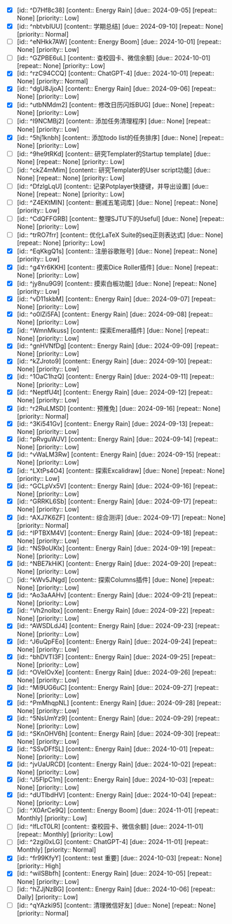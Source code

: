 - [x] [id:: ^D7Hf8c38] [content:: Energy Rain] [due:: 2024-09-05] [repeat:: None] [priority:: Low]
- [x] [id:: ^nbtvbIUU] [content:: 学期总结] [due:: 2024-09-10] [repeat:: None] [priority:: Normal]
- [ ] [id:: ^eNHkk7AW] [content:: Energy Boom] [due:: 2024-10-01] [repeat:: None] [priority:: Low]
- [ ] [id:: ^GZPBE6uL] [content:: 查校园卡、微信余额] [due:: 2024-10-01] [repeat:: None] [priority:: Low]
- [x] [id:: ^rzC94CCQ] [content:: ChatGPT-4] [due:: 2024-10-01] [repeat:: None] [priority:: Normal]
- [x] [id:: ^dgU8JjoA] [content:: Energy Rain] [due:: 2024-09-06] [repeat:: None] [priority:: Low]
- [x] [id:: ^utbNMdm2] [content:: 修改日历闪烁BUG] [due:: None] [repeat:: None] [priority:: Low]
- [ ] [id:: ^I9NCMBj2] [content:: 添加任务清理程序] [due:: None] [repeat:: None] [priority:: Low]
- [x] [id:: ^5hj1knbh] [content:: 添加todo list的任务排序] [due:: None] [repeat:: None] [priority:: Low]
- [ ] [id:: ^9he9tRKd] [content:: 研究Templater的Startup template] [due:: None] [repeat:: None] [priority:: Low]
- [ ] [id:: ^ckZ4mMim] [content:: 研究Templater的User script功能] [due:: None] [repeat:: None] [priority:: Low]
- [ ] [id:: ^DfzlgLqU] [content:: 记录Potplayer快捷键，并导出设置] [due:: None] [repeat:: None] [priority:: Low]
- [ ] [id:: ^Z4EKtMIN] [content:: 删减五笔词库] [due:: None] [repeat:: None] [priority:: Low]
- [ ] [id:: ^CdQFFGRB] [content:: 整理SJTU下的Useful] [due:: None] [repeat:: None] [priority:: Low]
- [ ] [id:: ^trRO7frr] [content:: 优化LaTeX Suite的seq正则表达式] [due:: None] [repeat:: None] [priority:: Low]
- [x] [id:: ^EqKkgQ1s] [content:: 注册谷歌账号] [due:: None] [repeat:: None] [priority:: Low]
- [x] [id:: ^g4Yr6KKH] [content:: 摸索Dice Roller插件] [due:: None] [repeat:: None] [priority:: Low]
- [x] [id:: ^jy8nu9G9] [content:: 摸索白板功能] [due:: None] [repeat:: None] [priority:: Low]
- [x] [id:: ^vD11skbM] [content:: Energy Rain] [due:: 2024-09-07] [repeat:: None] [priority:: Low]
- [x] [id:: ^o0lZi5FA] [content:: Energy Rain] [due:: 2024-09-08] [repeat:: None] [priority:: Low]
- [x] [id:: ^WmnMkuss] [content:: 探索Emera插件] [due:: None] [repeat:: None] [priority:: Low]
- [x] [id:: ^gnHVNfDg] [content:: Energy Rain] [due:: 2024-09-09] [repeat:: None] [priority:: Low]
- [x] [id:: ^kZJroto9] [content:: Energy Rain] [due:: 2024-09-10] [repeat:: None] [priority:: Low]
- [x] [id:: ^1OaC1hzQ] [content:: Energy Rain] [due:: 2024-09-11] [repeat:: None] [priority:: Low]
- [x] [id:: ^NeptfU4t] [content:: Energy Rain] [due:: 2024-09-12] [repeat:: None] [priority:: Low]
- [x] [id:: ^r2RuLMSD] [content:: 预推免] [due:: 2024-09-16] [repeat:: None] [priority:: Normal]
- [x] [id:: ^3Ki541Gv] [content:: Energy Rain] [due:: 2024-09-13] [repeat:: None] [priority:: Low]
- [x] [id:: ^pRvguWJV] [content:: Energy Rain] [due:: 2024-09-14] [repeat:: None] [priority:: Low]
- [x] [id:: ^vWaLM3Rw] [content:: Energy Rain] [due:: 2024-09-15] [repeat:: None] [priority:: Low]
- [x] [id:: ^LXtPs4O4] [content:: 探索Excalidraw] [due:: None] [repeat:: None] [priority:: Low]
- [x] [id:: ^GCLpVx5V] [content:: Energy Rain] [due:: 2024-09-16] [repeat:: None] [priority:: Low]
- [x] [id:: ^GRRKL6Sb] [content:: Energy Rain] [due:: 2024-09-17] [repeat:: None] [priority:: Low]
- [x] [id:: ^AXJ7K6ZF] [content:: 综合测评] [due:: 2024-09-17] [repeat:: None] [priority:: Normal]
- [x] [id:: ^IPTBXM4V] [content:: Energy Rain] [due:: 2024-09-18] [repeat:: None] [priority:: Low]
- [x] [id:: ^NS9oUKlx] [content:: Energy Rain] [due:: 2024-09-19] [repeat:: None] [priority:: Low]
- [x] [id:: ^NBE7kHiK] [content:: Energy Rain] [due:: 2024-09-20] [repeat:: None] [priority:: Low]
- [ ] [id:: ^kWv5JNgd] [content:: 探索Columns插件] [due:: None] [repeat:: None] [priority:: Low]
- [x] [id:: ^Ao3aAAHv] [content:: Energy Rain] [due:: 2024-09-21] [repeat:: None] [priority:: Low]
- [x] [id:: ^Vh2noIbx] [content:: Energy Rain] [due:: 2024-09-22] [repeat:: None] [priority:: Low]
- [x] [id:: ^AWSDLdJ4] [content:: Energy Rain] [due:: 2024-09-23] [repeat:: None] [priority:: Low]
- [x] [id:: ^J6uQpFEo] [content:: Energy Rain] [due:: 2024-09-24] [repeat:: None] [priority:: Low]
- [x] [id:: ^bhDVTI3F] [content:: Energy Rain] [due:: 2024-09-25] [repeat:: None] [priority:: Low]
- [x] [id:: ^OVeIOvXe] [content:: Energy Rain] [due:: 2024-09-26] [repeat:: None] [priority:: Low]
- [x] [id:: ^Mi9UG6uC] [content:: Energy Rain] [due:: 2024-09-27] [repeat:: None] [priority:: Low]
- [x] [id:: ^PmMhqpNL] [content:: Energy Rain] [due:: 2024-09-28] [repeat:: None] [priority:: Low]
- [x] [id:: ^5NsUmYz9] [content:: Energy Rain] [due:: 2024-09-29] [repeat:: None] [priority:: Low]
- [x] [id:: ^SKnOHV6h] [content:: Energy Rain] [due:: 2024-09-30] [repeat:: None] [priority:: Low]
- [x] [id:: ^SSvDFfSL] [content:: Energy Rain] [due:: 2024-10-01] [repeat:: None] [priority:: Low]
- [x] [id:: ^jvUaURCD] [content:: Energy Rain] [due:: 2024-10-02] [repeat:: None] [priority:: Low]
- [x] [id:: ^J5FlpC1m] [content:: Energy Rain] [due:: 2024-10-03] [repeat:: None] [priority:: Low]
- [x] [id:: ^dUTlbdHV] [content:: Energy Rain] [due:: 2024-10-04] [repeat:: None] [priority:: Low]
- [ ] [id:: ^X0ArCe9Q] [content:: Energy Boom] [due:: 2024-11-01] [repeat:: Monthly] [priority:: Low]
- [ ] [id:: ^lfLcT0LR] [content:: 查校园卡、微信余额] [due:: 2024-11-01] [repeat:: Monthly] [priority:: Low]
- [ ] [id:: ^2zgi0xLG] [content:: ChatGPT-4] [due:: 2024-11-01] [repeat:: Monthly] [priority:: Normal]
- [x] [id:: ^fr99KfyY] [content:: test 重要] [due:: 2024-10-03] [repeat:: None] [priority:: High]
- [x] [id:: ^wiISBbfh] [content:: Energy Rain] [due:: 2024-10-05] [repeat:: None] [priority:: Low]
- [ ] [id:: ^hZJjNzBG] [content:: Energy Rain] [due:: 2024-10-06] [repeat:: Daily] [priority:: Low]
- [ ] [id:: ^qYAzki95] [content:: 清理微信好友] [due:: None] [repeat:: None] [priority:: Normal]
